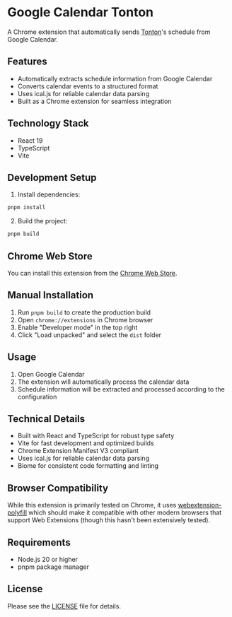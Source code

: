 # Google Calendar Tonton

A Chrome extension that automatically sends [Tonton](https://tonton.amaneku.com/)'s schedule from Google Calendar.

## Features

- Automatically extracts schedule information from Google Calendar
- Converts calendar events to a structured format
- Uses ical.js for reliable calendar data parsing
- Built as a Chrome extension for seamless integration

## Technology Stack

- React 19
- TypeScript
- Vite

## Development Setup

1. Install dependencies:

```bash
pnpm install
```

2. Build the project:

```bash
pnpm build
```

## Chrome Web Store

You can install this extension from the [Chrome Web Store](https://chromewebstore.google.com/detail/lfgjlkfemoaaindkcgdncghkomgmmemi).

## Manual Installation

1. Run `pnpm build` to create the production build
2. Open `chrome://extensions` in Chrome browser
3. Enable "Developer mode" in the top right
4. Click "Load unpacked" and select the `dist` folder

## Usage

1. Open Google Calendar
2. The extension will automatically process the calendar data
3. Schedule information will be extracted and processed according to the configuration

## Technical Details

- Built with React and TypeScript for robust type safety
- Vite for fast development and optimized builds
- Chrome Extension Manifest V3 compliant
- Uses ical.js for reliable calendar data parsing
- Biome for consistent code formatting and linting

## Browser Compatibility

While this extension is primarily tested on Chrome, it uses [webextension-polyfill](https://github.com/mozilla/webextension-polyfill) which should make it compatible with other modern browsers that support Web Extensions (though this hasn't been extensively tested).

## Requirements

- Node.js 20 or higher
- pnpm package manager

## License

Please see the [LICENSE](LICENSE) file for details.
